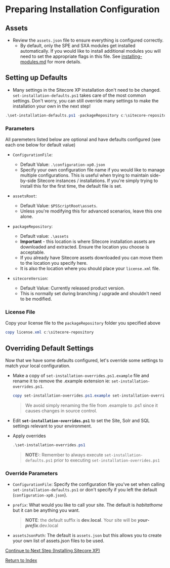 # Preparing Installation Configuration

## Assets

- Review the `assets.json` file to ensure everything is configured correctly.
  - By default, only the SPE and SXA modules get installed automatically. If you would like to install additional modules you will need to set the appropriate flags in this file. See [installing-modules.md](installing-modules.md) for more details.

## Setting up Defaults

- Many settings in the Sitecore XP installation don't need to be changed. `set-installation-defaults.ps1` takes care of the most common settings. Don't worry, you can still override many settings to make the installation your own in the next step!

```powershell
.\set-installation-defaults.ps1 -packageRepository c:\sitecore-repository
```

### Parameters

All paremeters listed below are optional and have defaults configured (see each one below for default value)

- `ConfigurationFile`:
  - Default Value: `.\configuration-xp0.json`
  - Specify your own configuration file name if you would like to manage multiple configurations. This is useful when trying to maintain side-by-side Sitecore instances / installations. If you're simply trying to install this for the first time, the default  file is set.

- `assetsRoot`:
  - Default Value: `$PSScriptRoot\assets`.
  - Unless you're modifying this for advanced scenarios, leave this one alone.
- `packageRepository`:
  - Default value:  `.\assets`
  - **Important** - this location is where Sitecore installation assets are downloaded and extracted. Ensure the location you choose is acceptable.
  - If you already have Sitecore assets downloaded you can move them to the location you specify here.
  - It is also the location where you should place your `license.xml` file.
- `sitecoreVersion`:
  - Default Value: Currently released product version.
  - This is normally set during branching / upgrade and shouldn't need to be modified.

### License File

Copy your license file to the `packageRepository` folder you specified above

```powershell
copy license.xml c:\sitecore-repository
```

## Overriding Default Settings

Now that we have some defaults configured, let's override some settings to match your local configuration.

- Make a copy of `set-installation-overrides.ps1.example` file and rename it to remove the .example extension ie: `set-installation-overrides.ps1`.

    ```powershell
    copy set-installation-overrides.ps1.example set-installation-overrides.ps1
    ```

  > We avoid simply renaming the file from .example to .ps1 since it causes changes in source control.

- Edit **`set-installation-overrides.ps1`** to set the Site, Solr and SQL settings relevant to your environment.

- Apply overrides

    ```powershell
    .\set-installation-overrides.ps1
    ```

  > **NOTE:**: Remember to always execute `set-installation-defaults.ps1` prior to executing `set-installation-overrides.ps1`

### Override Parameters

- `ConfigurationFile`: Specify the configuration file you've set when calling `set-installation-defaults.ps1` or don't specify if you left the default (`configuration-xp0.json`).

- `prefix`: What would you like to call your site. The default is _habitathome_ but it can be anything you want.
  > **NOTE**: the default suffix is **dev.local**. Your site will be **_your-prefix_**.dev.local
- `assetsJsonPath`: The default is `assets.json` but this allows you to create your own list of assets.json files to be used.

[Continue to Next Step (Installing Sitecore XP)](installing-sitecore-xp.md)

[Return to Index](readme.md)
